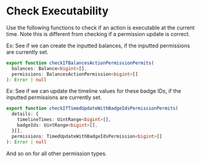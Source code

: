 # Check Executability

Use the following functions to check if an action is executable at the current time. Note this is different from checking if a permission update is correct.

Ex: See if we can create the inputted balances, if the inputted permissions are currently set.

```typescript
export function checkIfBalancesActionPermissionPermits(
  balances: Balance<bigint>[],
  permissions: BalancesActionPermission<bigint>[]
): Error | null
```

Ex: See if we can update the timeline values for these badge IDs, if the inputted permissions are currently set.

```typescript
export function checkIfTimedUpdateWithBadgeIdsPermissionPermits(
  details: {
    timelineTimes: UintRange<bigint>[],
    badgeIds: UintRange<bigint>[],
  }[],
  permissions: TimedUpdateWithBadgeIdsPermission<bigint>[]
): Error | null
```

And so on for all other permission types.
